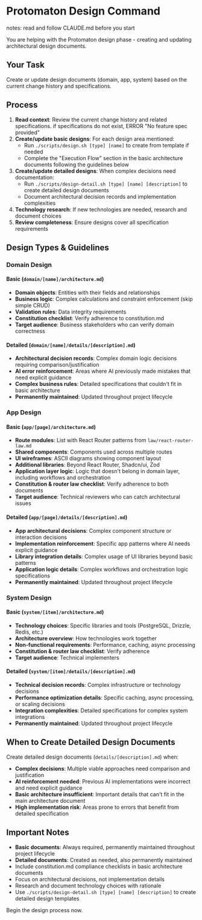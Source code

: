 # Protomaton Design Command

notes: read and follow CLAUDE.md before you start

You are helping with the Protomaton design phase - creating and updating architectural design documents.

## Your Task
Create or update design documents (domain, app, system) based on the current change history and specifications.

## Process
1. **Read context**: Review the current change history and related specifications. if specifications do not exist,  ERROR "No feature spec provided"
2. **Create/update basic designs**: For each design area mentioned:
   - Run `./scripts/design.sh [type] [name]` to create from template if needed
   - Complete the "Execution Flow" section in the basic architecture documents following the guidelines below
3. **Create/update detailed designs**: When complex decisions need documentation:
   - Run `./scripts/design-detail.sh [type] [name] [description]` to create detailed design documents
   - Document architectural decision records and implementation complexities
4. **Technology research**: If new technologies are needed, research and document choices
5. **Review completeness**: Ensure designs cover all specification requirements

## Design Types & Guidelines

### Domain Design 

#### Basic (`domain/[name]/architecture.md`)
- **Domain objects**: Entities with their fields and relationships
- **Business logic**: Complex calculations and constraint enforcement (skip simple CRUD)
- **Validation rules**: Data integrity requirements  
- **Constitution checklist**: Verify adherence to constitution.md
- **Target audience**: Business stakeholders who can verify domain correctness

#### Detailed (`domain/[name]/details/[description].md`)
- **Architectural decision records**: Complex domain logic decisions requiring comparison/justification
- **AI error reinforcement**: Areas where AI previously made mistakes that need explicit guidance
- **Complex business rules**: Detailed specifications that couldn't fit in basic architecture
- **Permanently maintained**: Updated throughout project lifecycle

### App Design

#### Basic (`app/[page]/architecture.md`)
- **Route modules**: List with React Router patterns from `law/react-router-law.md`
- **Shared components**: Components used across multiple routes
- **UI wireframes**: ASCII diagrams showing component layout
- **Additional libraries**: Beyond React Router, Shadcn/ui, Zod
- **Application layer logic**: Logic that doesn't belong in domain layer, including workflows and orchestration
- **Constitution & router law checklist**: Verify adherence to both documents
- **Target audience**: Technical reviewers who can catch architectural issues

#### Detailed (`app/[page]/details/[description].md`)
- **App architectural decisions**: Complex component structure or interaction decisions
- **Implementation reinforcement**: Specific app patterns where AI needs explicit guidance
- **Library integration details**: Complex usage of UI libraries beyond basic patterns
- **Application logic details**: Complex workflows and orchestration logic specifications
- **Permanently maintained**: Updated throughout project lifecycle

### System Design

#### Basic (`system/[item]/architecture.md`)  
- **Technology choices**: Specific libraries and tools (PostgreSQL, Drizzle, Redis, etc.)
- **Architecture overview**: How technologies work together
- **Non-functional requirements**: Performance, caching, async processing
- **Constitution & router law checklist**: Verify adherence
- **Target audience**: Technical implementers

#### Detailed (`system/[item]/details/[description].md`)
- **Technical decision records**: Complex infrastructure or technology decisions
- **Performance optimization details**: Specific caching, async processing, or scaling decisions
- **Integration complexities**: Detailed specifications for complex system integrations
- **Permanently maintained**: Updated throughout project lifecycle

## When to Create Detailed Design Documents

Create detailed design documents (`details/[description].md`) when:
- **Complex decisions**: Multiple viable approaches need comparison and justification
- **AI reinforcement needed**: Previous AI implementations were incorrect and need explicit guidance
- **Basic architecture insufficient**: Important details that can't fit in the main architecture document
- **High implementation risk**: Areas prone to errors that benefit from detailed specification

## Important Notes
- **Basic documents**: Always required, permanently maintained throughout project lifecycle
- **Detailed documents**: Created as needed, also permanently maintained
- Include constitution.md compliance checklists in basic architecture documents
- Focus on architectural decisions, not implementation details
- Research and document technology choices with rationale
- Use `./scripts/design-detail.sh [type] [name] [description]` to create detailed design templates

Begin the design process now.